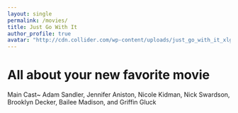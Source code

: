 ```yaml
---
layout: single
permalink: /movies/
title: Just Go With It
author_profile: true
avatar: "http://cdn.collider.com/wp-content/uploads/just_go_with_it_xlg.jpg"
---
```




# All about your new favorite movie

Main Cast~ 
Adam Sandler, Jennifer Aniston, Nicole Kidman, Nick Swardson, Brooklyn Decker, Bailee Madison, and Griffin Gluck

